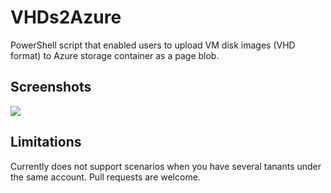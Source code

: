 # VHDs2Azure
PowerShell script that enabled users to upload VM disk images (VHD format) to Azure storage container as a page blob.

## Screenshots
![](https://lh4.googleusercontent.com/CfOt6cIx3oFPLdwHAVslZoZoWcR_Orbw1yphLNMtGHpymRnf07OFbgs2teCfQELee6U=w2400)

## Limitations
Currently does not support scenarios when you have several tanants under the same account. Pull requests are welcome.
